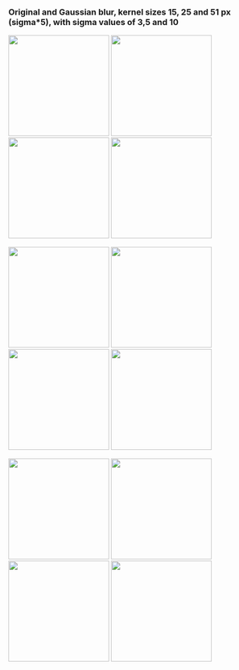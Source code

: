 ### Original and Gaussian blur, kernel sizes 15, 25 and 51 px (sigma*5), with sigma values of 3,5 and 10

<img src="./imgs/lena_b.png" width="200" /> <img src="./results/lena 15.jpg" width="200" /> <img src="./results/lena 25.jpg" width="200" /> <img src="./results/lena 51.jpg" width="200" />

<img src="./imgs/marlon.jpg" width="200" /> <img src="./results/marlon 15.jpg" width="200" /> <img src="./results/marlon 25.jpg" width="200" /> <img src="./results/marlon 51.jpg" width="200" />

<img src="./imgs/peppers.png" width="200" /> <img src="./results/peppers 15.jpg" width="200" /> <img src="./results/peppers 25.jpg" width="200" /> <img src="./results/peppers 51.jpg" width="200" />

